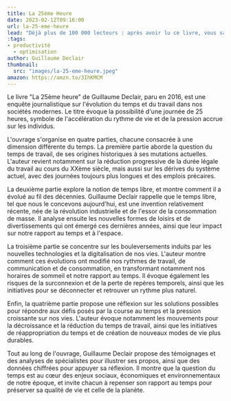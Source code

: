 ```yaml
---
title: La 25ème Heure
date: 2023-02-12T09:16:00
url: la-25-eme-heure
lead: "Déjà plus de 100 000 lecteurs : après avoir lu ce livre, vous saurez comment gagner une heure de travail par jour et libérer du temps pour faire ce qui vous rend vraiment heureux."
:tags: 
- productivité
  - optimisation
author: Guillaume Declair
thumbnail:
  src: "images/la-25-eme-heure.jpeg"
amazon: https://amzn.to/3IhKMCM
---
```

Le livre "La 25ème heure" de Guillaume Declair, paru en 2016, est une enquête journalistique sur l'évolution du temps et du travail dans nos sociétés modernes. Le titre évoque la possibilité d'une journée de 25 heures, symbole de l'accélération du rythme de vie et de la pression accrue sur les individus.

L'ouvrage s'organise en quatre parties, chacune consacrée à une dimension différente du temps. La première partie aborde la question du temps de travail, de ses origines historiques à ses mutations actuelles. L'auteur revient notamment sur la réduction progressive de la durée légale du travail au cours du XXème siècle, mais aussi sur les dérives du système actuel, avec des journées toujours plus longues et des emplois précaires.

La deuxième partie explore la notion de temps libre, et montre comment il a évolué au fil des décennies. Guillaume Declair rappelle que le temps libre, tel que nous le concevons aujourd'hui, est une invention relativement récente, née de la révolution industrielle et de l'essor de la consommation de masse. Il analyse ensuite les nouvelles formes de loisirs et de divertissements qui ont émergé ces dernières années, ainsi que leur impact sur notre rapport au temps et à l'espace.

La troisième partie se concentre sur les bouleversements induits par les nouvelles technologies et la digitalisation de nos vies. L'auteur montre comment ces évolutions ont modifié nos rythmes de travail, de communication et de consommation, en transformant notamment nos horaires de sommeil et notre rapport au temps. Il évoque également les risques de la surconnexion et de la perte de repères temporels, ainsi que les initiatives pour se déconnecter et retrouver un rythme plus naturel.

Enfin, la quatrième partie propose une réflexion sur les solutions possibles pour répondre aux défis posés par la course au temps et la pression croissante sur nos vies. L'auteur évoque notamment les mouvements pour la décroissance et la réduction du temps de travail, ainsi que les initiatives de réappropriation du temps et de création de nouveaux modes de vie plus durables.

Tout au long de l'ouvrage, Guillaume Declair propose des témoignages et des analyses de spécialistes pour illustrer ses propos, ainsi que des données chiffrées pour appuyer sa réflexion. Il montre que la question du temps est au cœur des enjeux sociaux, économiques et environnementaux de notre époque, et invite chacun à repenser son rapport au temps pour préserver sa qualité de vie et celle de la planète.